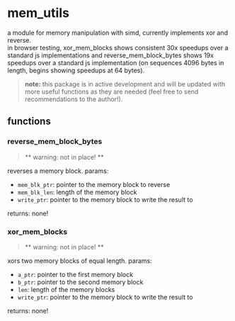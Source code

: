 # mem_utils
a module for memory manipulation with simd, currently implements xor and reverse.  
in browser testing, xor_mem_blocks shows consistent 30x speedups over a standard js implementations and reverse_mem_block_bytes shows 19x speedups over a standard js implementation (on sequences 4096 bytes in length, begins showing speedups at 64 bytes).  

>**note:** this package is in active development and will be updated with more useful functions as they are needed (feel free to send recommendations to the author!).

## functions
### reverse_mem_block_bytes
> ** warning: not in place! **  

reverses a memory block.
params: 
- `mem_blk_ptr`: pointer to the memory block to reverse
- `mem_blk_len`: length of the memory block
- `write_ptr`: pointer to the memory block to write the result to

returns: none!

### xor_mem_blocks
> ** warning: not in place! **  

xors two memory blocks of equal length. 
params: 
- `a_ptr`: pointer to the first memory block
- `b_ptr`: pointer to the second memory block
- `len`: length of the memory blocks
- `write_ptr`: pointer to the memory block to write the result to

returns: none!
